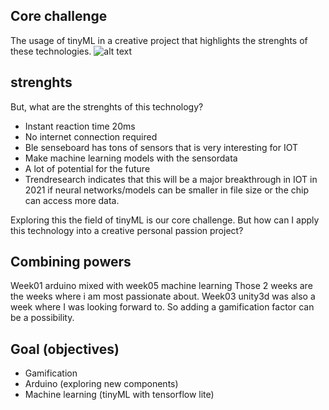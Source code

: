 ## Core challenge
The usage of tinyML in a creative project that highlights the strenghts of these technologies.
![alt text](https://miro.medium.com/max/3892/1*ofX7aZroN2tkwOjJhECmNQ.png)
## strenghts
But, what are the strenghts of this technology?
* Instant reaction time 20ms
* No internet connection required
* Ble senseboard has tons of sensors that is very interesting for IOT
* Make machine learning models with the sensordata
* A lot of potential for the future
* Trendresearch indicates that this will be a major breakthrough in IOT in 2021 if neural networks/models can be smaller in file size or the chip can access more data.

Exploring this the field of tinyML is our core challenge. 
But how can I apply this technology into a creative personal passion project?

## Combining powers
Week01 arduino mixed with week05 machine learning
Those 2 weeks are the weeks where i am most passionate about.
Week03 unity3d was also a week where I was looking forward to.
So adding a gamification factor can be a possibility. 

## Goal (objectives)
* Gamification
* Arduino (exploring new components)
* Machine learning (tinyML with tensorflow lite)





